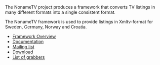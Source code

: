The NonameTV project produces a framework that converts TV listings in many different formats into a single consistent format.

The NonameTV framework is used to provide listings in Xmltv-format for Sweden, Germany, Norway and Croatia.

 * [Framework Overview]()
 * [Documentation]()
 * [Mailing list]()
 * [Download]()
 * [List of grabbers]()
